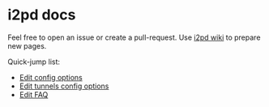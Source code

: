 i2pd docs
=========

Feel free to open an issue or create a pull-request.
Use [i2pd wiki](https://github.com/PurpleI2P/i2pd/wiki) to prepare new pages.

Quick-jump list:

* [Edit config options](https://github.com/PurpleI2P/i2pd_docs_en/edit/master/docs/user-guide/configuration.md)
* [Edit tunnels config options](https://github.com/PurpleI2P/i2pd_docs_en/edit/master/docs/user-guide/tunnels.md)
* [Edit FAQ](https://github.com/PurpleI2P/i2pd_docs_en/edit/master/docs/user-guide/FAQ.md)
